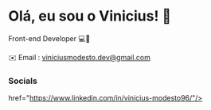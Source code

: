 # Olá, eu sou o Vinicius! 👋
 Front-end Developer 💻📱

✉️ Email : viniciusmodesto.dev@gmail.com

### Socials

<a>href="https://www.linkedin.com/in/vinicius-modesto96/"/></a>


